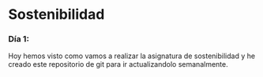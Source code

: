 # Sostenibilidad

### Día 1:
Hoy hemos visto como vamos a realizar la asignatura de sostenibilidad y he creado este repositorio de git para ir actualizandolo semanalmente.

